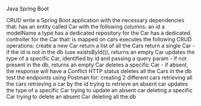 Java Spring Boot

CRUD
write a Spring Boot application with the necessary dependencies that:
has an entity called Car with the following columns:
an id
a modelName
a type
has a dedicated repository for the Car
has a dedicated controller for the Car that:
is mapped on cars
executes the following CRUD operations:
create a new Car
return a list of all the Cars
return a single Car - if the id is not in the db (use existsById()), returns an empty Car
updates the type of a specific Car, identified by id and passing a query param - if not present in the db, returns an empty Car
deletes a specific Car - if absent, the response will have a Conflict HTTP status
deletes all the Cars in the db
test the endpoints using Postman for:
creating 2 different cars
retrieving all the cars
retrieving a car by the id
trying to retrieve an absent car
updates the type of a specific Car
trying to update an absent car
deleting a specific Car
trying to delete an absent Car
deleting all the db

